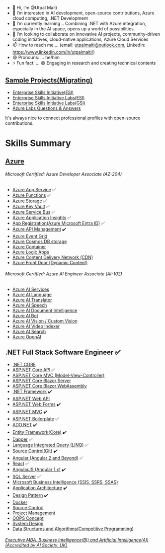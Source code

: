 - 👋 Hi, I’m @Utpal Maiti
- 👀 I’m interested in AI development, open-source contributions, Azure cloud computing, .NET Development
- 🌱 I’m currently learning .. Combining .NET with Azure integration, especially in the AI space, opens up a world of possibilities.
- 💞️ I’m looking to collaborate on innovative AI projects, community-driven coding initiatives, cloud-native applications, Azure Cloud Services
- 📫 How to reach me ... (email: utpalmaiti@outlook.com, LinkedIn: https://www.linkedin.com/in/utpalmaiti/)
- 😄 Pronouns: ... he/him
- ⚡ Fun fact: ... 😄 Engaging in research and creating technical contents

## [Sample Projects(Migrating)](https://github.com/UtpalMaiti/)

- [Enterprise Skills Initiative(ESI)](https://esi.microsoft.com/)
- [Enterprise Skills Initiative Labs(ESI)](https://esi.learnondemand.net/)
- [Enterprise Skills Initiative Labs(GSI)](https://gsi.learnondemand.net/)
- [Azure Labs Questions & Answers](/AzureLabs)

It's always nice to connect professional profiles with open-source contributions.

# Skills Summary

## [Azure](/InterviewQuestionsAnswers/AZURE/)

###### Microsoft Certified: Azure Developer Associate (AZ-204)

- [Azure App Service](/InterviewQuestionsAnswers/AZURE/AzureAppService/) :white_check_mark:
- [Azure Functions](/InterviewQuestionsAnswers/AZURE/AzureFunctions/) :white_check_mark:
- [Azure Storage](/InterviewQuestionsAnswers/AZURE/AzureStorage/) :white_check_mark:
- [Azure Key Vault](/InterviewQuestionsAnswers/AZURE/AzureKeyVault/) :white_check_mark:
- [Azure Service Bus](/InterviewQuestionsAnswers/AZURE/AzureServiceBus) :white_check_mark:
- [Azure Application Insights](/InterviewQuestionsAnswers/AZURE/AzureApplicationInsights) :white_check_mark:
- [App Registration(Azure Microsoft Entra ID)](/InterviewQuestionsAnswers/AZURE/AzureMicrosoftEntraID) :white_check_mark:
- [Azure API Management](/InterviewQuestionsAnswers/AZURE/AzureAPIManagement) ✔️
- [Azure Event Grid](/InterviewQuestionsAnswers/AZURE/AzureEventGrid)
- [Azure Cosmos DB storage](/InterviewQuestionsAnswers/AZURE/AzureAPIManagement)
- [Azure Container](/InterviewQuestionsAnswers/AZURE/AzureAPIManagement)
- [Azure Logic Apps](/InterviewQuestionsAnswers/AZURE/AzureLogicApps)
- [Azure Content Delivery Network (CDN)](</InterviewQuestionsAnswers/AZURE/AzureContentDeliveryNetwork(CDN)VSAzureFrontDoor(DynamicContent)>)
- [Azure Front Door (Dynamic Content)](</InterviewQuestionsAnswers/AZURE/AzureContentDeliveryNetwork(CDN)VSAzureFrontDoor(DynamicContent)>)

###### Microsoft Certified: Azure AI Engineer Associate (AI-102)

- [Azure AI Services](https://github.com/utpal-maiti/Azure_AI_Services)
- [Azure AI Language](https://github.com/utpal-maiti/Azure_AI_Services)
- [Azure AI Translator](https://github.com/utpal-maiti/Azure_AI_Services)
- [Azure AI Speech](https://github.com/utpal-maiti/Azure_AI_Services)
- [Azure Al Document Intelligence](https://github.com/utpal-maiti/Azure_AI_Services)
- [Azure Al Bot](https://github.com/utpal-maiti/Azure_AI_Services)
- [Azure Al Vision / Custom Vision](https://github.com/utpal-maiti/Azure_AI_Services)
- [Azure AI Video Indexer](https://github.com/utpal-maiti/Azure_AI_Services)
- [Azure AI Search](https://github.com/utpal-maiti/Azure_AI_Services)
- [Azure OpenAl](https://github.com/utpal-maiti/Azure_AI_Services)

## .NET Full Stack Software Engineer :white_check_mark:

- [.NET CORE](/InterviewQuestionsAnswers/DOTNETCORE/)
- [ASP.NET Core API](/InterviewQuestionsAnswers/DOTNETCORE/API/) :white_check_mark:
- [ASP.NET Core MVC (Model-View-Controller)](/InterviewQuestionsAnswers/DOTNETCORE/MVC/)
- [ASP.NET Core Blazor Server](https://github.com/utpal-maiti/DOTNET_CORE/MVC/)
- [ASP.NET Core Blazor WebAssembly](https://github.com/utpal-maiti/DOTNET_CORE/MVC/)
- [.NET Framework](https://github.com/utpal-maiti/DOTNET_Framework/) ✔️
- [ASP.NET Web API](https://github.com/utpal-maiti/DOTNET_CORE/MVC/)
- [ASP.NET Web Forms](https://github.com/utpal-maiti/DOTNET_CORE/MVC/) ✔️
- [ASP.NET MVC](https://github.com/utpal-maiti/DOTNET_CORE/MVC/) ✔️
- [ASP.NET Boilerplate](https://aspnetboilerplate.com/Pages/Documents/) :white_check_mark:
- [ADO.NET](/InterviewQuestionsAnswers/ADO.NET) ✔️
- [Entity Framework(Core)](/InterviewQuestionsAnswers/EntityFramework) ✔️
- [Dapper](/InterviewQuestionsAnswers/Dapper) :white_check_mark:
- [Language Integrated Query (LINQ)](/InterviewQuestionsAnswers/LanguageIntegratedQuery) :white_check_mark:
- [Source Control(Git)](/InterviewQuestionsAnswers/ANGUALR) ✔️
- [Angular (Angular 2 and Beyond)](/InterviewQuestionsAnswers/ANGUALR) :white_check_mark:
- [React](/InterviewQuestionsAnswers/REACT) :white_check_mark:
- [AngularJS (Angular 1.x)](/InterviewQuestionsAnswers/ANGULARjs/) ✔️
- [SQL Server](/InterviewQuestionsAnswers/SQLServer/) :white_check_mark:
- [Microsoft Business Intelligence (SSIS, SSRS, SSAS)](/InterviewQuestionsAnswers/MicrosoftBusinessIntelligence/)
- [Application Architecture](/InterviewQuestionsAnswers/ApplicationArchitecture) ✔️
- [Design Pattern](/InterviewQuestionsAnswers/DesignPattern) ✔️
- [Docker](/InterviewQuestionsAnswers/Docker)
- [Source Control](/InterviewQuestionsAnswers/SourceControl)
- [Project Management](/InterviewQuestionsAnswers/ProjectManagement)
- [OOPS Concept](/InterviewQuestionsAnswers/OOPSConcept)
- [System Design](/InterviewQuestionsAnswers/SystemDesign)
- [Data Structures and Algorithms(Competitive Programming)](/InterviewQuestionsAnswers/CompetitiveProgramming)

###### [Executive MBA, Business Intelligence(BI) and Artificial Intelligence(AI)(Accredited by AI Society, UK)](https://isdclearning.online/mba-artificial-intelligence-and-business-intelligence/)
